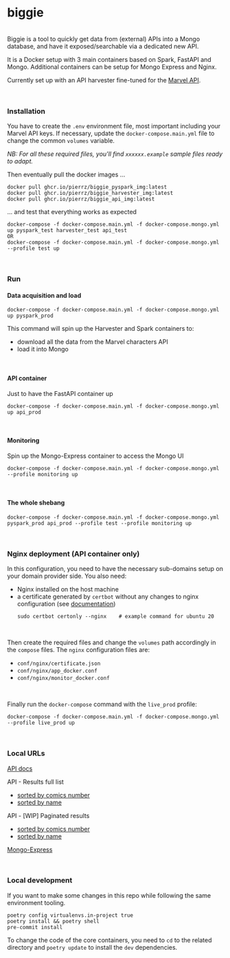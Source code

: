 # biggie
<br>
Biggie is a tool to quickly get data from (external) APIs into a Mongo database,
and have it exposed/searchable via a dedicated new API.

It is a Docker setup with 3 main containers based on Spark, FastAPI and Mongo.
Additional containers can be setup for Mongo Express and Nginx.

Currently set up with an API harvester fine-tuned for the [Marvel API](https://developer.marvel.com).

<br>


### Installation
You have to create the `.env` environment file, most important including your Marvel API keys.
If necessary, update the `docker-compose.main.yml` file to change the common `volumes` variable.

*NB: For all these required files, you'll find `xxxxxx.example` sample files ready to adapt.*

Then eventually pull the docker images ...
```
docker pull ghcr.io/pierrz/biggie_pyspark_img:latest
docker pull ghcr.io/pierrz/biggie_harvester_img:latest
docker pull ghcr.io/pierrz/biggie_api_img:latest
```

... and test that everything works as expected
```
docker-compose -f docker-compose.main.yml -f docker-compose.mongo.yml up pyspark_test harvester_test api_test
OR
docker-compose -f docker-compose.main.yml -f docker-compose.mongo.yml --profile test up
```
<br>

### Run
#### Data acquisition and load
```
docker-compose -f docker-compose.main.yml -f docker-compose.mongo.yml up pyspark_prod
```
This command will spin up the Harvester and Spark containers to:

  - download all the data from the Marvel characters API
  - load it into Mongo

<br>

#### API container
Just to have the FastAPI container up
```
docker-compose -f docker-compose.main.yml -f docker-compose.mongo.yml up api_prod
```

<br>

#### Monitoring
Spin up the Mongo-Express container to access the Mongo UI
```
docker-compose -f docker-compose.main.yml -f docker-compose.mongo.yml --profile monitoring up
```

<br>

#### The whole shebang
```
docker-compose -f docker-compose.main.yml -f docker-compose.mongo.yml pyspark_prod api_prod --profile test --profile monitoring up
```

<br>

### Nginx deployment (API container only)
In this configuration, you need to have the necessary sub-domains setup on your domain provider side.
You also need:
- Nginx installed on the host machine
- a certificate generated by `certbot` without any changes to nginx configuration (see [documentation](https://certbot.eff.org/instructions))
    ```
    sudo certbot certonly --nginx    # example command for ubuntu 20
    ```
<br>

Then create the required files and change the `volumes` path accordingly in the `compose` files.
The `nginx` configuration files are:
- `conf/nginx/certificate.json`
- `conf/nginx/app_docker.conf`
- `conf/nginx/monitor_docker.conf`
<br>

Finally run the `docker-compose` command with the `live_prod` profile:
```
docker-compose -f docker-compose.main.yml -f docker-compose.mongo.yml --profile live_prod up
```
<br>



### Local URLs

[API docs](http://localhost:8000/docs)

API - Results full list
- [sorted by comics number](http://localhost:8000/api/comics_per_characters?sort_column=comics_available)
- [sorted by name](http://localhost:8000/api/comics_per_characters?sort_column=name)

API - [WIP] Paginated results
- [sorted by comics number](http://localhost:8000/api/comics_per_characters/paginated?sort_column=comics_available)
- [sorted by name](http://localhost:8000/api/comics_per_characters/paginated?sort_column=name)

[Mongo-Express](http://localhost:8081)

<br>

### Local development
If you want to make some changes in this repo while following the same environment tooling.
```
poetry config virtualenvs.in-project true
poetry install && poetry shell
pre-commit install
```

To change the code of the core containers, you need to `cd` to the related directory and `poetry update`
to install the `dev` dependencies.
